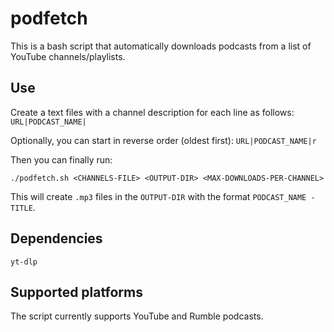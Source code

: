 # podfetch
This is a bash script that automatically downloads podcasts from a list of YouTube channels/playlists.

## Use
Create a text files with a channel description for each line as follows:
```URL|PODCAST_NAME|```

Optionally, you can start in reverse order (oldest first):
```URL|PODCAST_NAME|r```

Then you can finally run:
```
./podfetch.sh <CHANNELS-FILE> <OUTPUT-DIR> <MAX-DOWNLOADS-PER-CHANNEL>
```

This will create `.mp3` files in the `OUTPUT-DIR` with the format `PODCAST_NAME - TITLE`.

## Dependencies
`yt-dlp`

## Supported platforms
The script currently supports YouTube and Rumble podcasts.
